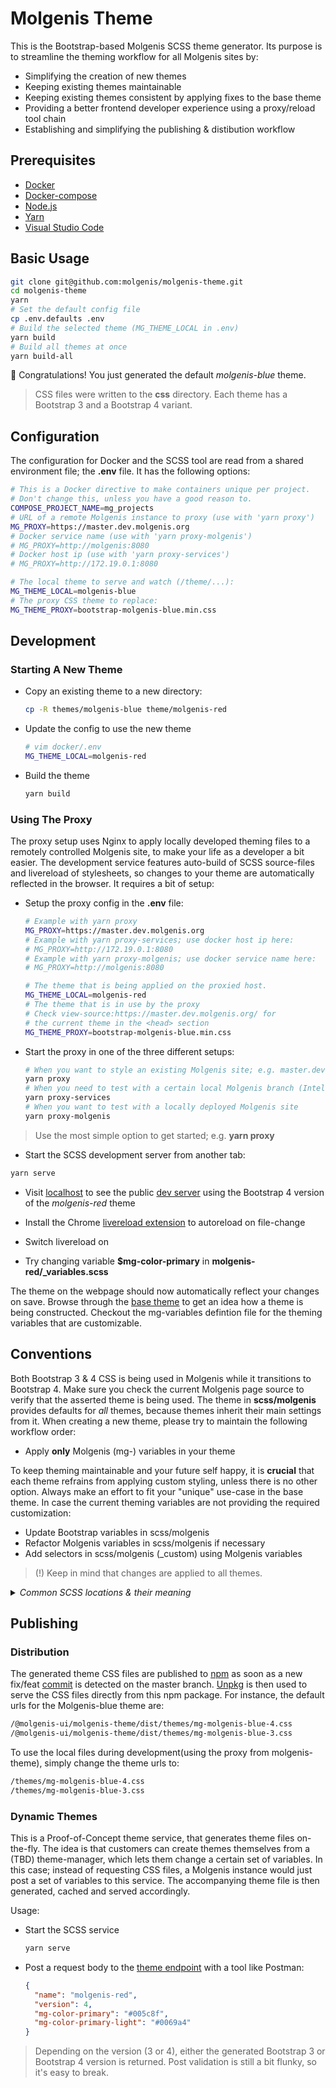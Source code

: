 # Molgenis Theme

This is the Bootstrap-based Molgenis SCSS theme generator. Its purpose is to
streamline the theming workflow for all Molgenis sites by:

* Simplifying the creation of new themes
* Keeping existing themes maintainable
* Keeping existing themes consistent by applying fixes to the base theme
* Providing a better frontend developer experience using a proxy/reload tool chain
* Establishing and simplifying the publishing & distibution workflow

## Prerequisites

* [Docker](https://docs.docker.com/docker-for-mac/install/)
* [Docker-compose](https://docs.docker.com/compose/install/)
* [Node.js](https://nodejs.org/dist/v14.9.0/node-v14.9.0.pkg)
* [Yarn](https://classic.yarnpkg.com/en/docs/install/#mac-stable)
* [Visual Studio Code](https://code.visualstudio.com/docs/setup/mac)

## Basic Usage

```bash
git clone git@github.com:molgenis/molgenis-theme.git
cd molgenis-theme
yarn
# Set the default config file
cp .env.defaults .env
# Build the selected theme (MG_THEME_LOCAL in .env)
yarn build
# Build all themes at once
yarn build-all
```

:tada: Congratulations! You just generated the default *molgenis-blue* theme.

> CSS files were written to the **css** directory. Each theme has a Bootstrap 3
  and a Bootstrap 4 variant.

## Configuration

The configuration for Docker and the SCSS tool are read from a shared environment
file; the **.env** file. It has the following options:

```bash
# This is a Docker directive to make containers unique per project.
# Don't change this, unless you have a good reason to.
COMPOSE_PROJECT_NAME=mg_projects
# URL of a remote Molgenis instance to proxy (use with 'yarn proxy')
MG_PROXY=https://master.dev.molgenis.org
# Docker service name (use with 'yarn proxy-molgenis')
# MG_PROXY=http://molgenis:8080
# Docker host ip (use with 'yarn proxy-services')
# MG_PROXY=http://172.19.0.1:8080

# The local theme to serve and watch (/theme/...):
MG_THEME_LOCAL=molgenis-blue
# The proxy CSS theme to replace:
MG_THEME_PROXY=bootstrap-molgenis-blue.min.css
```

## Development

### Starting A New Theme

* Copy an existing theme to a new directory:

  ```bash
  cp -R themes/molgenis-blue theme/molgenis-red
  ```

* Update the config to use the new theme

  ```bash
  # vim docker/.env
  MG_THEME_LOCAL=molgenis-red
  ```

* Build the theme

  ```bash
  yarn build
  ```

### Using The Proxy

The proxy setup uses Nginx to apply locally developed theming files to a remotely
controlled Molgenis site, to make your life as a developer a bit easier. The
development service features auto-build of SCSS source-files and livereload of
stylesheets, so changes to your theme are automatically reflected in the browser.
It requires a bit of setup:

* Setup the proxy config in the **.env** file:

  ```bash
  # Example with yarn proxy
  MG_PROXY=https://master.dev.molgenis.org
  # Example with yarn proxy-services; use docker host ip here:
  # MG_PROXY=http://172.19.0.1:8080
  # Example with yarn proxy-molgenis; use docker service name here:
  # MG_PROXY=http://molgenis:8080

  # The theme that is being applied on the proxied host.
  MG_THEME_LOCAL=molgenis-red
  # The theme that is in use by the proxy
  # Check view-source:https://master.dev.molgenis.org/ for
  # the current theme in the <head> section
  MG_THEME_PROXY=bootstrap-molgenis-blue.min.css
  ```

* Start the proxy in one of the three different setups:

  ```bash
  # When you want to style an existing Molgenis site; e.g. master.dev.molgenis.org
  yarn proxy
  # When you need to test with a certain local Molgenis branch (IntelliJ)
  yarn proxy-services
  # When you want to test with a locally deployed Molgenis site
  yarn proxy-molgenis
  ```

> Use the most simple option to get started; e.g. **yarn proxy**

* Start the SCSS development server from another tab:

```bash
yarn serve
```

* Visit [localhost](http://localhost) to see the public [dev server](https://master.molgenis.org)
  using the Bootstrap 4 version of the *molgenis-red* theme

* Install the Chrome [livereload extension](https://chrome.google.com/webstore/detail/livereload/jnihajbhpnppcggbcgedagnkighmdlei)
  to autoreload on file-change
* Switch livereload on
* Try changing variable **$mg-color-primary** in **molgenis-red/_variables.scss**

The theme on the webpage should now automatically reflect your changes on save.
Browse through the [base theme](/scss/molgenis) to get an idea how a theme
is being constructed. Checkout the mg-variables defintion file for the theming
variables that are customizable.

## Conventions

Both Bootstrap 3 & 4 CSS is being used in Molgenis while it transitions to Bootstrap 4.
Make sure you check the current Molgenis page source to verify that the asserted theme
is being used. The theme in **scss/molgenis** provides defaults for *all* themes, because
themes inherit their main settings from it. When creating a new theme, please try to
maintain the following workflow order:

* Apply **only** Molgenis (mg-) variables in your theme

To keep theming maintainable and your future self happy, it is **crucial**
that each theme refrains from applying custom styling, unless there is no
other option. Always make an effort to fit your "unique" use-case in the
base theme. In case the current theming variables are not providing
the required customization:

* Update Bootstrap variables in scss/molgenis
* Refactor Molgenis variables in scss/molgenis if necessary
* Add selectors in scss/molgenis (_custom) using Molgenis variables

> (!) Keep in mind that changes are applied to all themes.

<details>
<summary><em>Common SCSS locations & their meaning</em></summary>

```markdown
* **theme-3.scss** is the root source-file for the generated Molgenis Bootstrap 3 theme
* **theme-4.scss** is the root source-file for the generated Molgenis Bootstrap 4 theme
* Theme variables go in **./theme/myproject/_variables.scss**
* Theme-agnostic fixes should be made in the main theme at **./scss/molgenis**
* Molgenis theme variables start with the **mg-** prefix
* Molgenis theme variables are in **./scss/molgenis/_variables.scss**
* Do not use Bootstrap variables in themes directly if you don't need to;
* use the **mg-** prefixed Molgenis theme variables instead
* Bootstrap-3 variables are in **./node_modules/bootstrap-sass/assets/stylesheets/bootstrap/_variables.scss**
* Bootstrap-4 variables are in **./node_modules/bootstrap-scss/_variables.scss**
* Bootstrap-3 variables are customized in **./scss/molgenis/theme-3/_variables.scss**
* Bootstrap-4 variables are customized in **./scss/molgenis/theme-4/_variables.scss**
* Small theme-agnostic Bootstrap-agnostic selectors are in **scss/molgenis/_custom.scss**
* Extensive theme-agnostic Bootstrap-agnostic selectors are in **scss/molgenis/elements/_some-page-element.scss**
* Small theme-agnostic Bootstrap-3 specific selectors are in **scss/molgenis/theme-3/_custom.scss**
* Extensive theme-agnostic Bootstrap-3 specific selectors are in **scss/molgenis/theme-3/elements/_some-page-element.scss**
* Theme-agnostic Bootstrap-4 specific selectors are in **scss/molgenis/theme-4/_custom.scss**
* Extensive theme-agnostic Bootstrap-4 specific selectors are in **scss/molgenis/theme-4/elements/_some-page-element.scss**
```

</details>

## Publishing

### Distribution

The generated theme CSS files are published to [npm](http://npmjs.com/@molgenis-ui/molgenis-theme)
as soon as a new fix/feat [commit](https://github.com/molgenis/molgenis-theme/actions?query=workflow%3ACI)
is detected on the master branch. [Unpkg](https://unpkg.com/browse/@molgenis-ui/molgenis-theme@latest/)
is then used to serve the CSS files directly from this npm package. For instance, the default
urls for the Molgenis-blue theme are:

```bash
/@molgenis-ui/molgenis-theme/dist/themes/mg-molgenis-blue-4.css
/@molgenis-ui/molgenis-theme/dist/themes/mg-molgenis-blue-3.css
```

To use the local files during development(using the proxy from molgenis-theme),
simply change the theme urls to:

```bash
/themes/mg-molgenis-blue-4.css
/themes/mg-molgenis-blue-3.css
```

### Dynamic Themes

This is a Proof-of-Concept theme service, that generates theme files on-the-fly.
The idea is that customers can create themes themselves from a (TBD) theme-manager,
which lets them change a certain set of variables. In this case; instead of requesting CSS files,
a Molgenis instance would just post a set of variables to this service. The accompanying
theme file is then generated, cached and served accordingly.

Usage:

* Start the SCSS service

  ```bash
  yarn serve
  ```

* Post a request body to the [theme endpoint](http://localhost:8080/theme) with a tool like Postman:

  ```json
  {
    "name": "molgenis-red",
    "version": 4,
    "mg-color-primary": "#005c8f",
    "mg-color-primary-light": "#0069a4"
  }
  ```

> Depending on the version (3 or 4), either the generated Bootstrap 3 or Bootstrap 4
  version is returned. Post validation is still a bit flunky, so it's easy to break.
